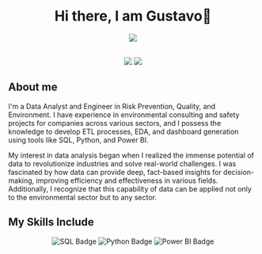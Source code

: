 <h1 align="center">Hi there, I am Gustavo👋</h1>
<p align="center">
<a href="https://github.com/DenverCoder1/readme-typing-svg">
  <img src="https://readme-typing-svg.herokuapp.com?lines=Environmental+and+Safety+Engineer;Data+Analyst;Python+%7C+SQL+%7C+Power+Bi&center=true&width=500&height=50">
</a>

<p align="center">
<br>	
<a target="_blank" href="https://www.linkedin.com/in/gustavo-manrique-vera-774324146/"><img src="https://img.shields.io/badge/-LinkedIn-0077B5?style=for-the-badge&logo=Linkedin&logoColor=white"></img></a>
<a target="_blank" href="mailto:gustavo.manriquevera@gmail.com"><img src="https://img.shields.io/badge/-Gmail-D14836?style=for-the-badge&logo=Gmail&logoColor=white"></img></a>

## About me

 I'm a Data Analyst and Engineer in Risk Prevention, Quality, and Environment. I have experience in environmental consulting and safety projects for companies across various sectors, and I possess the knowledge to develop ETL processes, EDA, and dashboard generation using tools like SQL, Python, and Power BI.

My interest in data analysis began when I realized the immense potential of data to revolutionize industries and solve real-world challenges. I was fascinated by how data can provide deep, fact-based insights for decision-making, improving efficiency and effectiveness in various fields. Additionally, I recognize that this capability of data can be applied not only to the environmental sector but to any sector.

## My Skills Include

<p align="center">
  <img src="https://img.shields.io/badge/SQL-000?style=for-the-badge&logo=sql&logoColor=white" alt="SQL Badge"/>
  <img src="https://img.shields.io/badge/Python-3776AB?style=for-the-badge&logo=python&logoColor=white" alt="Python Badge"/>
  <img src="https://img.shields.io/badge/Power%20BI-F2C811?style=for-the-badge&logo=power-bi&logoColor=black" alt="Power BI Badge"/>
</p>

##




